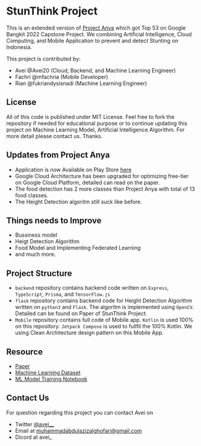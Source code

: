 # StunThink Project

This is an extended version of [Project Anya](https://github.com/project-anya) which got Top 53 on Google Bangkit 2022 Capstone Project. We combining Artificial Intelligence, Cloud Computing, and Mobile Application to prevent and detect Stunting on Indonesia.

This project is contributed by:

- Avei @Avei20 (Cloud, Backend, and Machine Learning Engineer)
- Fachri @mfachria (Mobile Developer)
- Rian @fukriandysisnadi (Machine Learning Engineer)

## License

All of this code is published under MIT License. Feel free to fork the repository if needed for educational purpose or to continue updating this project on Machine Learning Model, Artificial Intelligence Algorithm. For more detail please contact us. Thanks.

## Updates from Project Anya

- Application is now Available on Play Store [here](https://play.google.com/store/apps/details?id=com.projectAnya.stunthink&pcampaignid=web_share)
- Google Cloud Architecture has been upgraded for optimizing free-tier on Google Cloud Platform, detailed can read on the paper.
- The food detection has 2 more classes than Project Anya with total of 13 food classes.
- The Height Detection algoritm still suck like before.

## Things needs to Improve

- Bussiness model
- Heigt Detection Algorithm
- Food Model and Implementing Federated Learning
- and much more.

## Project Structure

- `backend` repository contains backend code written on `Express`, `TypeScript`, `Prisma`, and `TensorFlow.js`
- `flask` repository contains backend code for Height Detection Algorithm written on `python3` and `Flask`. The algoritm is implemented using `OpenCV`. Detailed can be found on Paper of StunThink Project.
- `Mobile` repository contains full code of Mobile app. `Kotlin` is used 100% on this repository. `Jetpack Compose` is used to fullfil the 100% Kotlin. We using Clean Architecture design pattern on this Mobile App.

## Resource

- [Paper](https://docs.google.com/document/d/1UXqOG3qNxvVWmUAvLDskHbGT_OSkZtznzeI9qrH6j-E/edit?usp=sharing)
- [Machine Learning Dataset](https://www.kaggle.com/datasets/aveivein/makanan-ibu-food-detection)
- [ML Model Training Notebook](https://www.kaggle.com/code/aveivein/stunted-food-detection)

## Contact Us

For question regarding this project you can contact Avei on

- Twitter [@avei__](https://twitter.com/avei__)
- Email at [muhammadabdulazizalghofari@gmail.com](mailto:muhammadabdulazizalghofari@gmail.com)
- Dicord at avei_
